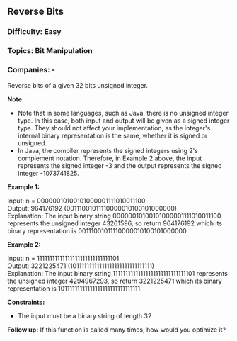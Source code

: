 ## Reverse Bits

### Difficulty: Easy

### Topics: Bit Manipulation

### Companies: -

Reverse bits of a given 32 bits unsigned integer.

**Note:**

- Note that in some languages, such as Java, there is no unsigned integer type. In this case, both input and output will be given as a signed integer type. They should not affect your implementation, as the integer's internal binary representation is the same, whether it is signed or unsigned.
- In Java, the compiler represents the signed integers using 2's complement notation. Therefore, in Example 2 above, the input represents the signed integer -3 and the output represents the signed integer -1073741825.

**Example 1:**

Input: n = 00000010100101000001111010011100  
Output: 964176192 (00111001011110000010100101000000)  
Explanation: The input binary string 00000010100101000001111010011100 represents the unsigned integer 43261596, so return 964176192 which its binary representation is 00111001011110000010100101000000.

**Example 2:**

Input: n = 11111111111111111111111111111101  
Output: 3221225471 (10111111111111111111111111111111)  
Explanation: The input binary string 11111111111111111111111111111101 represents the unsigned integer 4294967293, so return 3221225471 which its binary representation is 10111111111111111111111111111111.

**Constraints:**

- The input must be a binary string of length 32

**Follow up:** If this function is called many times, how would you optimize it?

